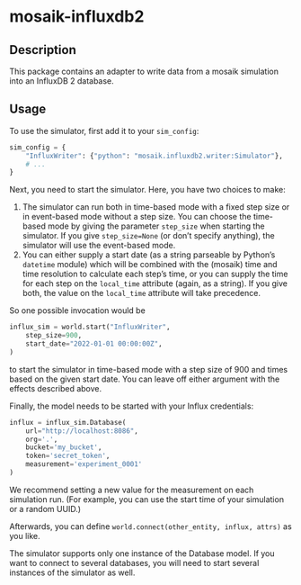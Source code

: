 # mosaik-influxdb2

## Description
This package contains an adapter to write data from a mosaik simulation into an
InfluxDB 2 database.

## Usage

To use the simulator, first add it to your `sim_config`:

```python
sim_config = {
    "InfluxWriter": {"python": "mosaik.influxdb2.writer:Simulator"},
    # ...
}
```

Next, you need to start the simulator. Here, you have two choices to make:

1. The simulator can run both in time-based mode with a fixed step size or in
   event-based mode without a step size. You can choose the time-based mode by giving
   the parameter `step_size` when starting the simulator. If you give `step_size=None`
   (or don’t specify anything), the simulator will use the event-based mode.
2. You can either supply a start date (as a string parseable by Python’s `datetime`
   module) which will be combined with the (mosaik) time and time resolution to
   calculate each step’s time, or you can supply the time for each step on the
   `local_time` attribute (again, as a string). If you give both, the value on the
   `local_time` attribute will take precedence.

So one possible invocation would be

```python
influx_sim = world.start("InfluxWriter",
    step_size=900,
    start_date="2022-01-01 00:00:00Z",
)
```

to start the simulator in time-based mode with a step size of 900 and times based on
the given start date. You can leave off either argument with the effects described
above.

Finally, the model needs to be started with your Influx credentials:

```python
influx = influx_sim.Database(
    url="http://localhost:8086",
    org='.',
    bucket='my_bucket',
    token='secret_token',
    measurement='experiment_0001'
)
```

We recommend setting a new value for the measurement on each simulation run. (For
example, you can use the start time of your simulation or a random UUID.)

Afterwards, you can define `world.connect(other_entity, influx, attrs)` as you like.

The simulator supports only one instance of the Database model. If you want to connect
to several databases, you will need to start several instances of the simulator as well.
